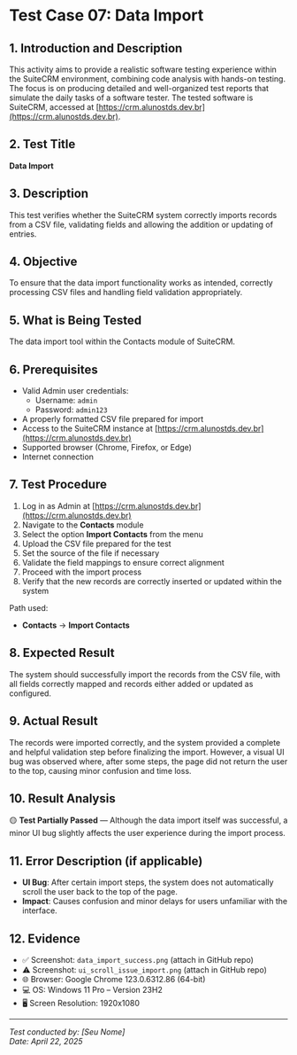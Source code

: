 # Test Case 07: Data Import

## 1. Introduction and Description
This activity aims to provide a realistic software testing experience within the SuiteCRM environment, combining code analysis with hands-on testing. The focus is on producing detailed and well-organized test reports that simulate the daily tasks of a software tester. The tested software is SuiteCRM, accessed at [https://crm.alunostds.dev.br](https://crm.alunostds.dev.br).

## 2. Test Title
**Data Import**

## 3. Description
This test verifies whether the SuiteCRM system correctly imports records from a CSV file, validating fields and allowing the addition or updating of entries.

## 4. Objective
To ensure that the data import functionality works as intended, correctly processing CSV files and handling field validation appropriately.

## 5. What is Being Tested
The data import tool within the Contacts module of SuiteCRM.

## 6. Prerequisites
- Valid Admin user credentials:
  - Username: `admin`
  - Password: `admin123`
- A properly formatted CSV file prepared for import
- Access to the SuiteCRM instance at [https://crm.alunostds.dev.br](https://crm.alunostds.dev.br)
- Supported browser (Chrome, Firefox, or Edge)
- Internet connection

## 7. Test Procedure
1. Log in as Admin at [https://crm.alunostds.dev.br](https://crm.alunostds.dev.br)
2. Navigate to the **Contacts** module
3. Select the option **Import Contacts** from the menu
4. Upload the CSV file prepared for the test
5. Set the source of the file if necessary
6. Validate the field mappings to ensure correct alignment
7. Proceed with the import process
8. Verify that the new records are correctly inserted or updated within the system

Path used:
- **Contacts** → **Import Contacts**

## 8. Expected Result
The system should successfully import the records from the CSV file, with all fields correctly mapped and records either added or updated as configured.

## 9. Actual Result
The records were imported correctly, and the system provided a complete and helpful validation step before finalizing the import. However, a visual UI bug was observed where, after some steps, the page did not return the user to the top, causing minor confusion and time loss.

## 10. Result Analysis
🟡 **Test Partially Passed** — Although the data import itself was successful, a minor UI bug slightly affects the user experience during the import process.

## 11. Error Description (if applicable)
- **UI Bug**: After certain import steps, the system does not automatically scroll the user back to the top of the page.
- **Impact**: Causes confusion and minor delays for users unfamiliar with the interface.

## 12. Evidence
- ✅ Screenshot: `data_import_success.png` (attach in GitHub repo)
- ⚠️ Screenshot: `ui_scroll_issue_import.png` (attach in GitHub repo)
- 🌐 Browser: Google Chrome 123.0.6312.86 (64-bit)
- 💻 OS: Windows 11 Pro – Version 23H2
- 🖥️ Screen Resolution: 1920x1080

---

*Test conducted by: [Seu Nome]*  
*Date: April 22, 2025*  
